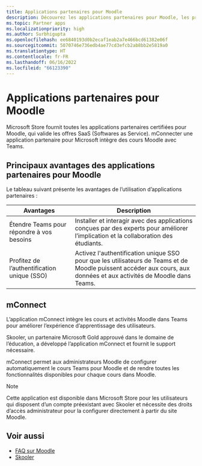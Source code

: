 ```yaml
---
title: Applications partenaires pour Moodle
description: Découvrez les applications partenaires pour Moodle, les principaux avantages des applications partenaires pour Moodle, les offres Saas et mConnect. Activez l'authentification unique pour les utilisateurs de Teams.
ms.topic: Partner apps
ms.localizationpriority: high
ms.author: Surbhigupta
ms.openlocfilehash: ee6840193d0b2ecaf1eab2a7e466bcd61382e06f
ms.sourcegitcommit: 5070746e736edb4ae77cd3efcb2ab8bb2e5819a0
ms.translationtype: HT
ms.contentlocale: fr-FR
ms.lasthandoff: 06/16/2022
ms.locfileid: "66123390"
---
```

# <a name="partner-apps-for-moodle"></a>Applications partenaires pour Moodle

Microsoft Store fournit toutes les applications partenaires certifiées pour Moodle, qui valide les offres SaaS (Softwares as Service). mConnecter une application partenaire pour Microsoft intègre des cours Moodle avec Teams.

## <a name="key-benefits-of-partner-apps-for-moodle"></a>Principaux avantages des applications partenaires pour Moodle

Le tableau suivant présente les avantages de l’utilisation d’applications partenaires :

|Avantages| Description|
|----------|------------|
|Étendre Teams pour répondre à vos besoins| Installer et interagir avec des applications conçues par des experts pour améliorer l’implication et la collaboration des étudiants.|
|Profitez de l’authentification unique (SSO)| Activez l'authentification unique SSO pour que les utilisateurs de Teams et de Moodle puissent accéder aux cours, aux données et aux activités de Moodle dans Teams.|

## <a name="mconnect"></a>mConnect

L’application mConnect intègre les cours et activités Moodle dans Teams pour améliorer l’expérience d’apprentissage des utilisateurs.

Skooler, un partenaire Microsoft Gold approuvé dans le domaine de l’éducation, a développé l’application mConnect et fournit le support nécessaire.

mConnect permet aux administrateurs Moodle de configurer automatiquement le cours Teams pour Moodle et de rendre toutes les fonctionnalités disponibles pour chaque cours dans Moodle.

>[!NOTE]
>Cette application est disponible dans Microsoft Store pour les utilisateurs qui disposent d’un compte préexistant avec Skooler et nécessite des droits d’accès administrateur pour la configurer directement à partir du site Moodle.
  
<!-- Watch the following video to understand how to get started with mConnect and Teams: -->

<!-- > [!VIDEO unavailable] -->

## <a name="see-also"></a>Voir aussi

* [FAQ sur Moodle](faqs.md)
* [Skooler](https://skooler.com/mconnect/how-to/)
